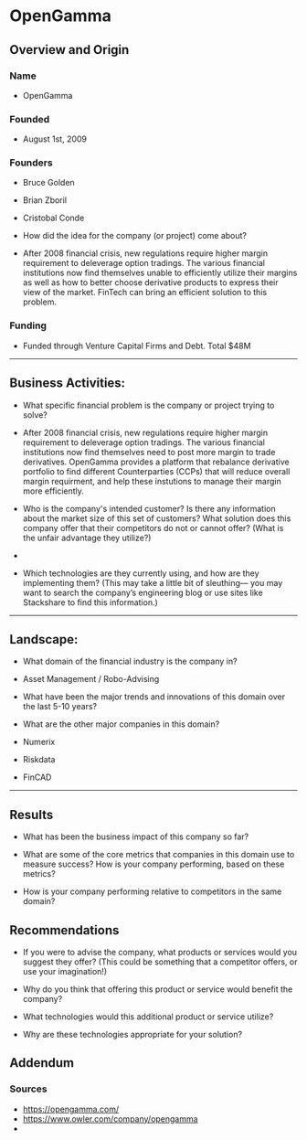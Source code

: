# OpenGamma

## Overview and Origin

### Name
* OpenGamma

### Founded
* August 1st, 2009

### Founders
* Bruce Golden
* Brian Zboril
* Cristobal Conde

* How did the idea for the company (or project) come about?
* After 2008 financial crisis, new regulations require higher margin requirement to deleverage option tradings. The various financial institutions now find themselves unable to efficiently utilize their margins as well as how to better choose derivative products to express their view of the market. FinTech can bring an efficient solution to this problem.

### Funding
* Funded through Venture Capital Firms and Debt. Total $48M

---
## Business Activities:

* What specific financial problem is the company or project trying to solve?
* After 2008 financial crisis, new regulations require higher margin requirement to deleverage option tradings. The various financial institutions now find themselves need to post more margin to trade derivatives. OpenGamma provides a platform that rebalance derivative portfolio to find different Counterparties (CCPs) that will reduce overall margin requirment, and help these instutions to manage their margin more efficiently.

* Who is the company's intended customer?  Is there any information about the market size of this set of customers?
What solution does this company offer that their competitors do not or cannot offer? (What is the unfair advantage they utilize?)
* 

* Which technologies are they currently using, and how are they implementing them? (This may take a little bit of sleuthing–– you may want to search the company’s engineering blog or use sites like Stackshare to find this information.)


---
## Landscape:

* What domain of the financial industry is the company in?
* Asset Management / Robo-Advising

* What have been the major trends and innovations of this domain over the last 5-10 years?

* What are the other major companies in this domain?
* Numerix
* Riskdata
* FinCAD

---
## Results

* What has been the business impact of this company so far?

* What are some of the core metrics that companies in this domain use to measure success? How is your company performing, based on these metrics?

* How is your company performing relative to competitors in the same domain?


## Recommendations

* If you were to advise the company, what products or services would you suggest they offer? (This could be something that a competitor offers, or use your imagination!)

* Why do you think that offering this product or service would benefit the company?

* What technologies would this additional product or service utilize?

* Why are these technologies appropriate for your solution?

## Addendum

### Sources
* https://opengamma.com/
* https://www.owler.com/company/opengamma
*